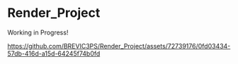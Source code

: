# Render_Project

Working in Progress!


https://github.com/BREVIC3PS/Render_Project/assets/72739176/0fd03434-57db-416d-a15d-64245f74b0fd
